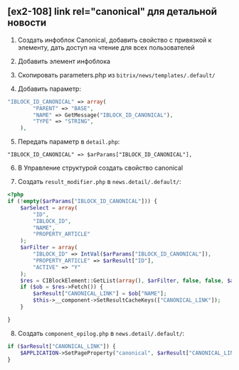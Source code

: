 ## [ex2-108] link rel="canonical" для детальной новости

1. Создать инфоблок Canonical, добавить свойство с привязкой к элементу, дать доступ на чтение для всех пользователей


2. Добавить элемент инфоблока


3. Скопировать parameters.php из `bitrix/news/templates/.default/`


4. Добавить параметр:

```php 
"IBLOCK_ID_CANONICAL" => array(
        "PARENT" => "BASE",
        "NAME" => GetMessage("IBLOCK_ID_CANONICAL"),
        "TYPE" => "STRING",
    ),
```

5. Передать параметр в `detail.php`:

```"IBLOCK_ID_CANONICAL" => $arParams["IBLOCK_ID_CANONICAL"],```

6. В Управление структурой создать свойство canonical


7. Создать `result_modifier.php` в `news.detail/.default/`:

```php 
<?php
if (!empty($arParams["IBLOCK_ID_CANONICAL"])) {
    $arSelect = array(
        "ID",
        "IBLOCK_ID",
        "NAME",
        "PROPERTY_ARTICLE"
    );
    $arFilter = array(
        "IBLOCK_ID" => IntVal($arParams["IBLOCK_ID_CANONICAL"]),
        "PROPERTY_ARTICLE" => $arResult["ID"],
        "ACTIVE" => "Y"
    );
    $res = CIBlockElement::GetList(array(), $arFilter, false, false, $arSelect);
    if ($ob = $res->Fetch()) {
        $arResult["CANONICAL_LINK"] = $ob["NAME"];
        $this->__component->SetResultCacheKeys(["CANONICAL_LINK"]);
    }

}
```

8. Создать `component_epilog.php` в `news.detail/.default/`:

```php 
if ($arResult["CANONICAL_LINK"]) {
    $APPLICATION->SetPageProperty("canonical", $arResult["CANONICAL_LINK"]);
}
```